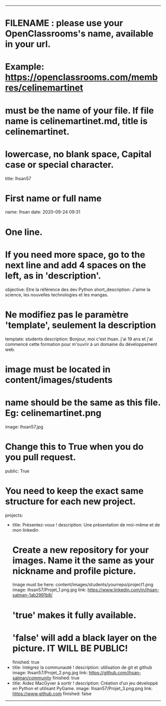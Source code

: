 ---

# FILENAME : please use your OpenClassrooms's name, available in your url.
# Example: https://openclassrooms.com/membres/celinemartinet
# must be the name of your file. If file name is celinemartinet.md, title is celinemartinet.
# lowercase, no blank space, Capital case or special character.
title: Ihsan57

# First name or full name
name: Ihsan
date: 2020-09-24 09:31

# One line.
# If you need more space, go to the next line and add 4 spaces on the left, as in 'description'.
objective: Etre la référence des dev Python
short_description: J'aime la science, les nouvelles technologies et les mangas.

# Ne modifiez pas le paramètre 'template', seulement la description
template: students
description:
   Bonjour, moi c'est ihsan. j'ai 19 ans et j'ai commencé cette formation pour m'ouvrir à un domaine du développement web.

# image must be located in content/images/students
# name should be the same as this file. Eg: celinemartinet.png
image: Ihsan57.jpg

# Change this to True when you do you pull request.
public: True

# You need to keep the exact same structure for each new project.
projects:
  - title: Présentez-vous !
    description: Une présentation de moi-même et de mon linkedin
    # Create a new repository for your images. Name it the same as your nickname and profile picture.
    Image must be here: content/images/students/yourrepo/project1.png
    image: Ihsan57/Projet_1.png.jpg
    link: https://www.linkedin.com/in/ihsan-salman-1ab2991b8/
    # 'true' makes it fully available.
    # 'false' will add a black layer on the picture. IT WILL BE PUBLIC!
    finished: true
  - title: Intégrez la communauté !
    description: utilisation de git et github
    image: Ihsan57/Projet_2.png.jpg
    link: https://github.com/ihsan-salman/community
    finished: true
  - title: Aidez MacGyver à sortir !
    description: Création d’un jeu développé en Python et utilisant PyGame.
    image: Ihsan57/Projet_3.png.png
    link: https://www.github.com
    finished: false
---